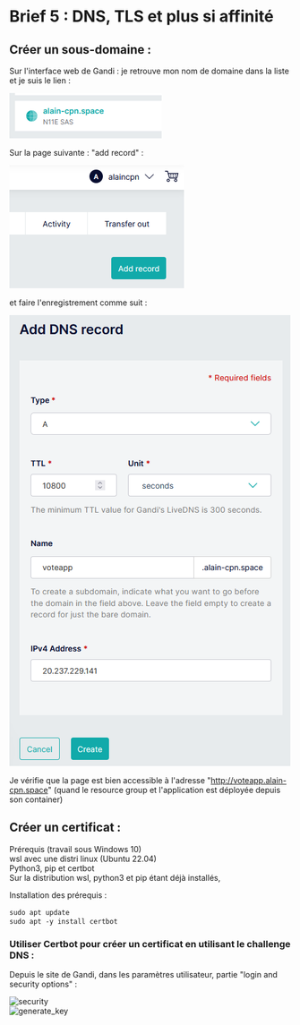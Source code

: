 # Brief 5 : DNS, TLS et plus si affinité  

## Créer un sous-domaine :  

Sur l'interface web de Gandi : je retrouve mon nom de domaine dans la liste et je suis le lien :  

![domain](https://github.com/Simplon-AlainCaupin/brief5/blob/main/IMG/gandi_domain.png?raw=true)  

Sur la page suivante : "add record" :  

![addrecord](https://github.com/Simplon-AlainCaupin/brief5/blob/main/IMG/add_record.png?raw=true)  

et faire l'enregistrement comme suit :  

![dnsrecord](https://github.com/Simplon-AlainCaupin/brief5/blob/main/IMG/add_dns_record.png?raw=true)  

Je vérifie que la page est bien accessible à l'adresse "http://voteapp.alain-cpn.space" (quand le resource group et l'application est déployée depuis son container)  

## Créer un certificat :  

Prérequis (travail sous Windows 10)  
wsl avec une distri linux (Ubuntu 22.04)  
Python3, pip et certbot  
Sur la distribution wsl, python3 et pip étant déjà installés,

Installation des prérequis :  
```
sudo apt update
sudo apt -y install certbot
```

### Utiliser Certbot pour créer un certificat en utilisant le challenge DNS :  

Depuis le site de Gandi, dans les paramètres utilisateur, partie "login and security options" :  

![security]()  
![generate_key]()